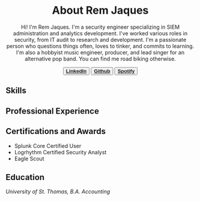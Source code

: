 <!--for reference https://github.com/twbs/bootstrap/blob/main/README.md?plain=1-->

<h1 align="center">About Rem Jaques</h1>

<p align="center">
  Hi! I'm Rem Jaques. I'm a security engineer specializing in SIEM administration and analytics development. I've worked various roles in security, from IT audit to research and development. I'm a passionate person who questions things often, loves to tinker, and commits to learning. I'm also a hobbyist music engineer, producer, and lead singer for an alternative pop band. You can find me road biking otherwise.
</p> 

<p align="center">
  <button><a href="https://www.linkedin.com/in/remingtonjaques"><strong>LinkedIn</strong></a></button>
  <button><a href="https://www.github.com/KyloRem"><strong>Github</strong></a></button>
  <button><a href="https://open.spotify.com/artist/0kyz7BkHVxoKpT1Jx0bh59"><strong>Spotify</strong></a></button>
</p>


<body>
  <h2>Skills</h2>
</body>

<body>
  <h2>Professional Experience</h2>
</body>

<body>
  <h2>Certifications and Awards</h2>
  <ul>
    <li>Splunk Core Certified User</li>
    <li>Logrhythm Certified Security Analyst</li>
    <li>Eagle Scout</li>
  </ul>
</body>

<body>
  <h2>Education</h2>
    <em>University of St. Thomas, B.A. Accounting</em>
</body>
